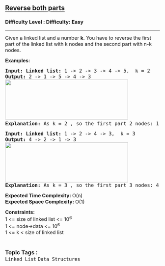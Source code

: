 <h2><a href="https://www.geeksforgeeks.org/problems/reverse-both-parts--170647/1">Reverse both parts</a></h2><h3>Difficulty Level : Difficulty: Easy</h3><hr><div class="problems_problem_content__Xm_eO"><p><span style="font-size: 12pt;">Given a linked list and a number <strong>k</strong>. You have to reverse the first part of the linked list with k nodes and the second part with n-k nodes.</span></p>
<p><span style="font-size: 12pt;"><strong>Examples:</strong></span></p>
<pre><span style="font-size: 12pt;"><strong>Input: Linked list: </strong>1 -&gt; 2 -&gt; 3 -&gt; 4 -&gt; 5,  k = 2<strong>
Output: </strong>2 -&gt; 1 -&gt; 5 -&gt; 4 -&gt; 3<br><img src="https://media.geeksforgeeks.org/img-practice/prod/addEditProblem/713973/Web/Other/blobid0_1723141555.png" width="400" height="130"><strong>
Explanation: </strong>As k = 2 , so the first part 2 nodes: 1 -&gt; 2 and the second part with 3 nodes: 3 -&gt; 4 -&gt; 5. Now after reversing the first part: 2 -&gt; 1 and the second part: 5 -&gt; 4 -&gt; 3. So the output is: 2 -&gt; 1 -&gt; 5 -&gt; 4 -&gt; 3</span></pre>
<pre><span style="font-size: 12pt;"><strong>Input: Linked list: </strong>1 -&gt; 2 -&gt; 4 -&gt; 3,  k = 3
<strong>Output: </strong>4 -&gt; 2 -&gt; 1 -&gt; 3<br><img src="https://media.geeksforgeeks.org/img-practice/prod/addEditProblem/713973/Web/Other/blobid1_1723141562.png" width="400" height="130"><br><strong>Explanation: </strong>As k = 3 , so the first part 3 nodes: 4 -&gt; 2 -&gt; 1 and the second part with 1 nodes: 3. Now after reversing the first part: 1 -&gt; 2 -&gt; 4 and the second part: 3. So the output is: 1 -&gt; 2 -&gt; 4 -&gt; 3
</span></pre>
<p><span style="font-size: 12pt;"><strong>Expected Time Complexity:&nbsp;</strong>O(n)<strong><br>Expected Space Complexity:&nbsp;</strong>O(1)</span></p>
<p><span style="font-size: 12pt;"><strong>Constraints:</strong><br>1 &lt;= size of linked list &lt;= 10<sup>6</sup>&nbsp; &nbsp;<sup><br></sup></span><span style="font-size: 12pt; font-family: -apple-system, BlinkMacSystemFont, 'Segoe UI', Roboto, Oxygen, Ubuntu, Cantarell, 'Open Sans', 'Helvetica Neue', sans-serif;">1 &lt;= node-&gt;data &lt;= 10<sup>6</sup></span><sup style="font-family: -apple-system, BlinkMacSystemFont, 'Segoe UI', Roboto, Oxygen, Ubuntu, Cantarell, 'Open Sans', 'Helvetica Neue', sans-serif;"><br></sup><span style="font-size: 12pt;">1 &lt;= k &lt;&nbsp;</span><span style="font-size: 16px; font-family: -apple-system, BlinkMacSystemFont, 'Segoe UI', Roboto, Oxygen, Ubuntu, Cantarell, 'Open Sans', 'Helvetica Neue', sans-serif;">size of linked list</span></p></div><br><p><span style=font-size:18px><strong>Topic Tags : </strong><br><code>Linked List</code>&nbsp;<code>Data Structures</code>&nbsp;